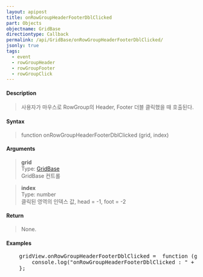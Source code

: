 ```yaml
---
layout: apipost
title: onRowGroupHeaderFooterDblClicked
part: Objects
objectname: GridBase
directiontype: Callback
permalink: /api/GridBase/onRowGroupHeaderFooterDblClicked/
jsonly: true
tags:
  - event
  - rowGroupHeader
  - rowGroupFooter
  - rowGroupClick
---
```



#### Description

> 사용자가 마우스로 RowGroup의 Header, Footer 더블 클릭했을 때 호출된다.  

#### Syntax

> function onRowGroupHeaderFooterDblClicked (grid, index)  

#### Arguments

> **grid**  
> Type: [GridBase](/api/GridBase/)  
> GridBase 컨트롤  

> **index**  
> Type: number  
> 클릭된 영역의 인덱스 값, head = -1, foot = -2

#### Return

> None.  

#### Examples 

<pre class="prettyprint">
    gridView.onRowGroupHeaderFooterDblClicked =  function (grid, index) {
        console.log("onRowGroupHeaderFooterDblClicked : " + "(" + index + ")")
    };
</pre>

